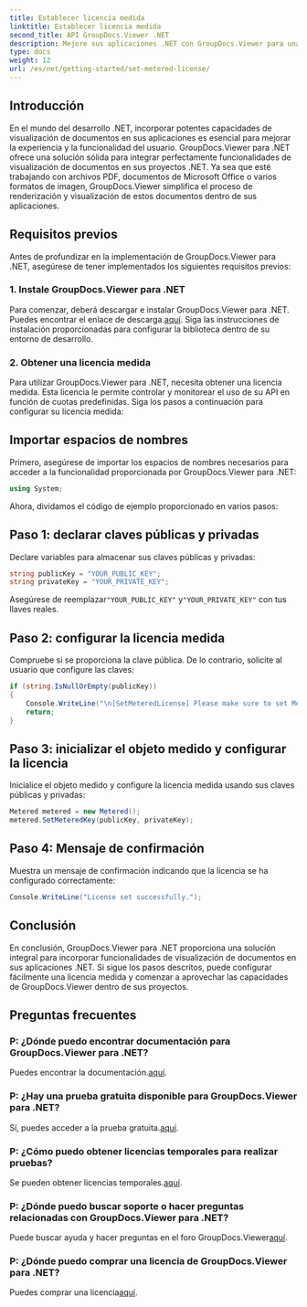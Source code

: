 ```yaml
---
title: Establecer licencia medida
linktitle: Establecer licencia medida
second_title: API GroupDocs.Viewer .NET
description: Mejore sus aplicaciones .NET con GroupDocs.Viewer para una visualización perfecta de documentos. Integre fácilmente funcionalidades de representación de documentos en sus proyectos.
type: docs
weight: 12
url: /es/net/getting-started/set-metered-license/
---
```

## Introducción
En el mundo del desarrollo .NET, incorporar potentes capacidades de visualización de documentos en sus aplicaciones es esencial para mejorar la experiencia y la funcionalidad del usuario. GroupDocs.Viewer para .NET ofrece una solución sólida para integrar perfectamente funcionalidades de visualización de documentos en sus proyectos .NET. Ya sea que esté trabajando con archivos PDF, documentos de Microsoft Office o varios formatos de imagen, GroupDocs.Viewer simplifica el proceso de renderización y visualización de estos documentos dentro de sus aplicaciones.
## Requisitos previos
Antes de profundizar en la implementación de GroupDocs.Viewer para .NET, asegúrese de tener implementados los siguientes requisitos previos:
### 1. Instale GroupDocs.Viewer para .NET
 Para comenzar, deberá descargar e instalar GroupDocs.Viewer para .NET. Puedes encontrar el enlace de descarga.[aquí](https://releases.groupdocs.com/viewer/net/). Siga las instrucciones de instalación proporcionadas para configurar la biblioteca dentro de su entorno de desarrollo.
### 2. Obtener una licencia medida
Para utilizar GroupDocs.Viewer para .NET, necesita obtener una licencia medida. Esta licencia le permite controlar y monitorear el uso de su API en función de cuotas predefinidas. Siga los pasos a continuación para configurar su licencia medida:

## Importar espacios de nombres
Primero, asegúrese de importar los espacios de nombres necesarios para acceder a la funcionalidad proporcionada por GroupDocs.Viewer para .NET:
```csharp
using System;
```

Ahora, dividamos el código de ejemplo proporcionado en varios pasos:
## Paso 1: declarar claves públicas y privadas
Declare variables para almacenar sus claves públicas y privadas:
```csharp
string publicKey = "YOUR_PUBLIC_KEY";
string privateKey = "YOUR_PRIVATE_KEY";
```
 Asegúrese de reemplazar`"YOUR_PUBLIC_KEY"` y`"YOUR_PRIVATE_KEY"` con tus llaves reales.
## Paso 2: configurar la licencia medida
Compruebe si se proporciona la clave pública. De lo contrario, solicite al usuario que configure las claves:
```csharp
if (string.IsNullOrEmpty(publicKey))
{
    Console.WriteLine("\n[SetMeteredLicense] Please make sure to set Metered keys. Learn more at https://compra.groupdocs.com/faqs/licensing/metered.");
    return;
}
```
## Paso 3: inicializar el objeto medido y configurar la licencia
Inicialice el objeto medido y configure la licencia medida usando sus claves públicas y privadas:
```csharp
Metered metered = new Metered();
metered.SetMeteredKey(publicKey, privateKey);
```
## Paso 4: Mensaje de confirmación
Muestra un mensaje de confirmación indicando que la licencia se ha configurado correctamente:
```csharp
Console.WriteLine("License set successfully.");
```

## Conclusión
En conclusión, GroupDocs.Viewer para .NET proporciona una solución integral para incorporar funcionalidades de visualización de documentos en sus aplicaciones .NET. Si sigue los pasos descritos, puede configurar fácilmente una licencia medida y comenzar a aprovechar las capacidades de GroupDocs.Viewer dentro de sus proyectos.
## Preguntas frecuentes
### P: ¿Dónde puedo encontrar documentación para GroupDocs.Viewer para .NET?
 Puedes encontrar la documentación.[aquí](https://reference.groupdocs.com/viewer/net/).
### P: ¿Hay una prueba gratuita disponible para GroupDocs.Viewer para .NET?
 Sí, puedes acceder a la prueba gratuita.[aquí](https://releases.groupdocs.com/).
### P: ¿Cómo puedo obtener licencias temporales para realizar pruebas?
 Se pueden obtener licencias temporales.[aquí](https://purchase.groupdocs.com/temporary-license/).
### P: ¿Dónde puedo buscar soporte o hacer preguntas relacionadas con GroupDocs.Viewer para .NET?
 Puede buscar ayuda y hacer preguntas en el foro GroupDocs.Viewer[aquí](https://forum.groupdocs.com/c/viewer/9).
### P: ¿Dónde puedo comprar una licencia de GroupDocs.Viewer para .NET?
 Puedes comprar una licencia[aquí](https://purchase.groupdocs.com/buy).